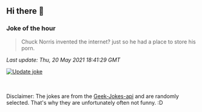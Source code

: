 ## Hi there 👋

### Joke of the hour
<!-- joke -->
>Chuck Norris invented the internet? just so he had a place to store his porn.
<!-- /joke -->

*Last update: Thu, 20 May 2021 18:41:29 GMT*

[![Update joke](https://github.com/nclskfm/nclskfm/actions/workflows/joke.yml/badge.svg)](https://github.com/nclskfm/nclskfm/actions/workflows/joke.yml)

<br><br>
Disclaimer: The jokes are from the [Geek-Jokes-api](https://github.com/sameerkumar18/geek-joke-api) and are randomly selected. That's why they are unfortunately often not funny. :D
